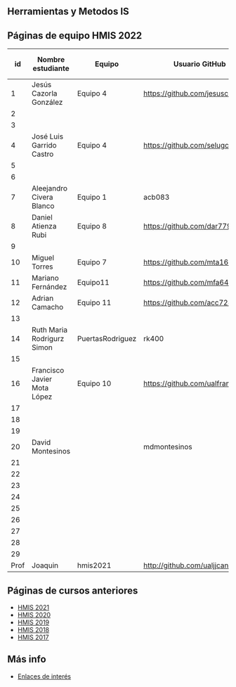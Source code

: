 ## Herramientas y Metodos IS

## Páginas de equipo HMIS 2022

id | Nombre estudiante  | Equipo | Usuario GitHub | Repositorio de Web de equipo 
-- | ----------------- | ----------------- | ----------------- | -----------------
1 | Jesús Cazorla González| Equipo 4 | https://github.com/jesuscazorla | 
2 | | | | 
3 | | | | 
4 | José Luis Garrido Castro | Equipo 4 | https://github.com/selugc4 | 
5 | | | | 
6 | | | |
7 | Aleejandro Civera Blanco| Equipo 1 | acb083| 
8 |Daniel Atienza Rubi | Equipo 8 |https://github.com/dar779 | 
9 | | | |
10 | Miguel Torres | Equipo 7 | https://github.com/mta162 | 
11 | Mariano Fernández | Equipo11 | https://github.com/mfa645 | 
12 | Adrian Camacho | Equipo 11 | https://github.com/acc728 | | 
13 | | | | 
14 | Ruth Maria Rodrigurz Simon | PuertasRodriguez | rk400 | 
15 | | | | 
16 | Francisco Javier Mota López | Equipo 10 | https://github.com/ualfranjavierml |
17 | | | | 
18 | | | | 
19 | | | |
20 | David Montesinos | | mdmontesinos | 
21 | | | | 
22 | | | | 
23 | | | | 
24 | | | | 
25 | | | | 
26 | | | |
27 | | | | 
28 | | | | 
29 | | | |
Prof | Joaquin | hmis2021 | http://github.com/ualjjcanada  |


## Páginas de cursos anteriores
* [HMIS 2021](index2021.md)
* [HMIS 2020](index2020.md)
* [HMIS 2019](index2019.md)
* [HMIS 2018](index2018.md)
* [HMIS 2017](index2017.md)

## Más info
* [Enlaces de interés](enlaces.md)
